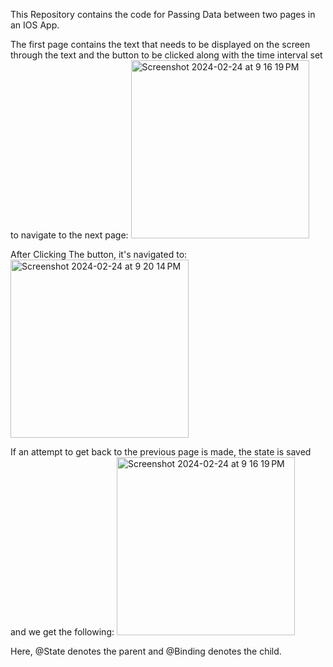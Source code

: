 This Repository contains the code for Passing Data between two pages in an IOS App.

The first page contains the text that needs to be displayed on the screen through the text and the button to be clicked along with the time interval set to navigate to the next page:
<img width="285" alt="Screenshot 2024-02-24 at 9 16 19 PM" src="https://github.com/neelalohith/PassingDataInSwift/assets/98219059/a89495c7-562d-4d09-878c-5d00bca6ceed">

After Clicking The button, it's navigated to:
<img width="285" alt="Screenshot 2024-02-24 at 9 20 14 PM" src="https://github.com/neelalohith/PassingDataInSwift/assets/98219059/cd97f8dc-4fa0-49a0-99c0-c0028b4fa145">

If an attempt to get back to the previous page is made, the state is saved and we get the following:
<img width="285" alt="Screenshot 2024-02-24 at 9 16 19 PM" src="https://github.com/neelalohith/PassingDataInSwift/assets/98219059/a89495c7-562d-4d09-878c-5d00bca6ceed">

Here, @State denotes the parent and  @Binding denotes the child.
